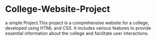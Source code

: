# College-Website-Project
a simple Project.This project is a comprehensive website for a college, developed using HTML and CSS. It includes various features to provide essential information about the college and facilitate user interactions.
